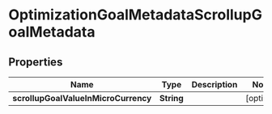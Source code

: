 

# OptimizationGoalMetadataScrollupGoalMetadata


## Properties

Name | Type | Description | Notes
------------ | ------------- | ------------- | -------------
**scrollupGoalValueInMicroCurrency** | **String** |  |  [optional]



